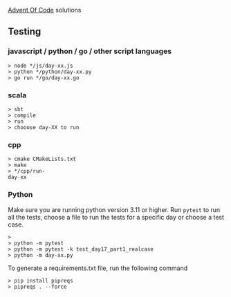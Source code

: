 [Advent Of Code](https://adventofcode.com) solutions

## Testing
### javascript / python / go / other script languages
```
> node */js/day-xx.js
> python */python/day-xx.py
> go run */go/day-xx.go
```

### scala
```
> sbt
> compile
> run
> chooose day-XX to run
```

### cpp
```
> cmake CMakeLists.txt
> make
> */cpp/run-
day-xx
```

### Python
Make sure you are running python version 3.11 or higher.
Run `pytest` to run all the tests, choose a file to run the tests for a specific day or choose a test case.
```
>
> python -m pytest
> python -m pytest -k test_day17_part1_realcase
> python -m day-xx.py
```

To generate a requirements.txt file, run the following command
```
> pip install pipreqs
> pipreqs . --force
```